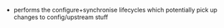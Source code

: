  - performs the configure+synchronise lifecycles which potentially pick up changes to config/upstream stuff